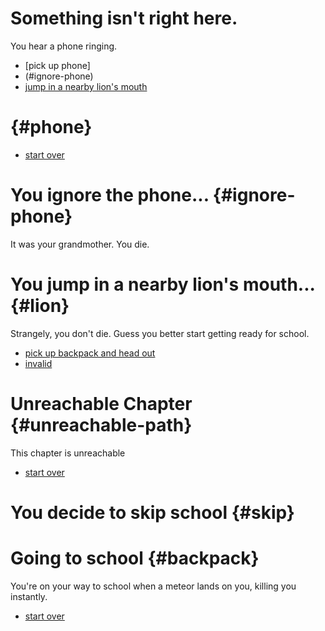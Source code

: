 # Something isn't right here.

You hear a phone ringing.

- [pick up phone]
- (#ignore-phone)
- [jump in a nearby lion's mouth](#lion)

# {#phone}

- [start over](#intro)

# You ignore the phone... {#ignore-phone}

It was your grandmother. You die.

# You jump in a nearby lion's mouth... {#lion}

Strangely, you don't die. Guess you better start getting ready for school.

- [pick up backpack and head out](#backpack)
- [invalid](#this-page-does-not-exist)

# Unreachable Chapter {#unreachable-path}

This chapter is unreachable

- [start over](#intro)

# You decide to skip school {#skip}

# Going to school {#backpack}

You're on your way to school when a meteor lands on you, killing you instantly.

- [start over](#intro)
